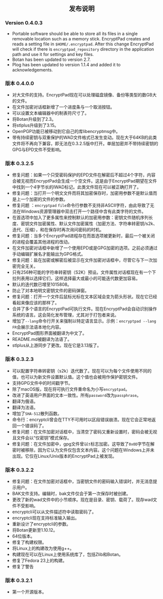 <style type="text/css">
h2
{
    text-align: center;
}
</style>
## 发布说明 ##

### Version 0.4.0.3

* Portable software should be able to store all its files in a single removable location such as a memory stick. EncryptPad creates and reads a setting file in `$HOME/.encryptpad`. After this change EncryptPad will check if there is `encryptpad_repository` directory in the application path and use it for settings and key files.
* Botan has been updated to version 2.7.
* Plog has been updated to version 1.1.4 and added it to acknowledgements.

### 版本 0.4.0.0

* 对大文件的支持。EncryptPad现在可以处理磁盘镜像、备份等类型的数GB大的文件。
* 在文件加密对话框新增了一个进度条与一个取消按钮。
* 可以设置文本编辑器中的制表符尺寸了。
* 将Botan升级到了2.3。
* 将stlplus升级到了3.15。
* OpenPGP功能已被移动到它自己的库libencryptmsg中。
* 带有持续密钥与双重保护的WAD文件格式已发生变动。现在大于64KB的此类文件将不再向下兼容，即无法在0.3.2.5版中打开。单层加密并不带持续密钥的GPG与EPD文件不受影响。

### 版本 0.3.2.5

* 修复问题：如果一个只受密码保护的EPD文件在解密后不超过4个字符，内容会被无视而EncryptPad会生成一个空文件。这是由于EncryptPad期望在文件中找到一个4字节长的IWAD标记。此类文件现在可以被正确打开了。
* 修复问题：当打开一个明文文件而将其加密保存时，加密用参数不是默认值而是上一个加密的文件的参数。
* 修复问题 ：`encryptpad` `file`命令行参数不支持非ASCII字符，由此导致了无法在Windows资源管理器中双击打开一个路径中含有此类字符的文件。
* 在首选项中加入了更多属性来控制默认的加密用参数：密钥文件随机序列长度、密钥文件加密属性、默认文件加密属性（加密方法、字符串转密钥/s2k、迭代、压缩），和在保存时再次询问密码的时机。
* 修复问题：当多个EncryptPad进程存在而首选项被更新时，最后一个被关闭的进程会覆盖其他进程的改动。
* 在文件加密对话框中新增了一个使用EPD或是GPG加密的选项。之前必须通过手动编辑扩展名才能输出为GPG格式。
* 修复问题：盐在加密或解密后被显示在文件加密对话框中，尽管它与下一次加密完全无关。
* 只有256种可能的字符串转密钥（S2K）预设。文件属性对话框现在有一个下拉列表用以选择它们，这样选择最大或最小的可能迭代数更加容易。
* 默认的迭代数已增至1015808。
* 防止了对本地明文密钥文件的密码弹窗。
* 修复问题：打开一个文件后鼠标光标在文本区域会变为箭头形状。现在它已经看起来像应该的那样了。
* 合并了多个语言的EncryptPad可执行文件。现在EncryptPad会自动识别操作系统的语言。这会简化发布管理，尤其对于打包者来说。
* 增加了`--lang`命令行开关来强制以特定语言显示。示例：`encryptpad --lang FR`会展示法语本地化内容。
* EncryptPad图形界面被翻译为中文了。
* README.md被翻译为法语了。
* stlplus从上游同步了更改。现在它是3.13版了。


### 版本 0.3.2.3

* 可以配置字符串转密钥（s2k）迭代数了。现在可以为每个文件使用不同的值，也可以为新文件设置默认值。这个值也会被用作保护密钥文件。
* 支持GPG文件中的时间戳字节。
* 除了macOS版，现在将可执行文件重命名为小写`encryptpad`。
* 改进了英语用户界面的文本一致性。所有`password`改为`passphrase`。
* 翻译为俄语。
* 翻译为法语。
* 增加了`SHA-512`散列函数。
* 命令行：encryptcli曾会在TTY不可用时以区段错误崩溃。现在它会正常地返回一个错误码了。
* 修复问题：在文件加密对话框中，当清空了密码又重新设置时，密码会被无视且文件会以“仅密钥”模式保存。
* 修复问题：在文件加密中，gpg文件曾以`t`标志加密。这导致了`0x0D`字节在解密时被移除，因为它认为文件仅包含文本内容。这个问题在Windows上并未出现。它仅在Linux/Unix版本的EncryptPad上被发现。

### 版本 0.3.2.2

* 修复问题：在文件加密对话框中，当密钥文件的密码输入错误时，并无消息提示用户。
* BAK文件支持。编辑时，bak文件仅会于第一次保存时被创建。
* 更改了新的wad文件中的小节顺序。现在是目录、密钥、载荷了。现存wad文件不受影响。
* encryptcli可以从文件描述符中读取密码了。
* encryptcli现在支持标准输入输出。
* 重新设计了encryptcli的参数。
* 将Botan更新至1.10.12。
* 64位版本。
* 修复了构建权限。
* 将Linux上的构建改为使用g++。
* 构建现在可以在Linux上使用系统库了，包括Zlib和Botan。
* 修复了Fedora 23上的构建。
* 修复了警告

### 版本 0.3.2.1

* 第一个开源版本。
